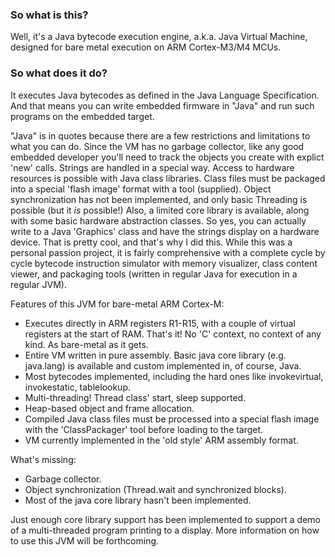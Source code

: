 ### So what is this?

Well, it's a Java bytecode execution engine, a.k.a. Java Virtual Machine, designed for bare metal execution on ARM Cortex-M3/M4 MCUs. 

### So what does it do? 

It executes Java bytecodes as defined in the Java Language Specification.  And that means you can write embedded firmware in "Java" and run such programs on the embedded target.  

"Java" is in quotes because there are a few restrictions and limitations to what you can do.  Since the VM has no garbage collector, like any good embedded developer you'll need to track the objects you create with explict 'new' calls.  Strings are handled in a special way.  Access to hardware resources is possible with Java class libraries.  Class files must be packaged into a special 'flash image' format with a tool (supplied). Object synchronization has not been implemented, and only basic Threading is possible (but it *is* possible!)  Also, a limited core library is available, along with some basic hardware abstraction classes.  So yes, you can actually write to a Java 'Graphics' class and have the strings display on a hardware device. That is pretty cool, and that's why I did this.  While this was a personal passion project, it is fairly comprehensive with a complete cycle by cycle bytecode instruction simulator with memory visualizer, class content viewer, and packaging tools (written in regular Java for execution in a regular JVM).

Features of this JVM for bare-metal ARM Cortex-M:
- Executes directly in ARM registers R1-R15, with a couple of virtual registers at the start of RAM.  That's it!  No 'C' context, no context of any kind.  As bare-metal as it gets. 
- Entire VM written in pure assembly.  Basic java core library (e.g. java.lang) is available and custom implemented in, of course, Java.
- Most bytecodes implemented, including the hard ones like invokevirtual, invokestatic, tablelookup.
- Multi-threading! Thread class' start, sleep supported.
- Heap-based object and frame allocation.
- Compiled Java class files must be processed into a special flash image with the 'ClassPackager' tool before loading to the target.
- VM currently implemented in the 'old style' ARM assembly format.  

What's missing:
- Garbage collector.
- Object synchronization  (Thread.wait and synchronized blocks).
- Most of the java core library hasn't been implemented.

Just enough core library support has been implemented to support a demo of a multi-threaded program printing to a display.  More information on how to use this JVM will be forthcoming.
